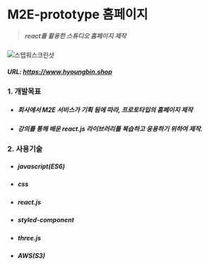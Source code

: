 # M2E-prototype 홈페이지

> ##### react를 활용한 스튜디오 홈페이지 제작
![스텝워스크린샷](https://user-images.githubusercontent.com/108599126/219304142-4fd0bb6f-4ed1-46f2-a291-5fefead1241d.PNG)
##### URL: https://www.hyoungbin.shop
###   
### 1. 개발목표
* ##### 회사에서 M2E 서비스가 기획 됨에 따라, 프로토타입의 홈페이지 제작 
* ##### 강의를 통해 배운 react.js 라이브러리를 복습하고 응용하기 위하여 제작.
###   
### 2. 사용기술
* ##### javascript(ES6)
* ##### css
* ##### react.js
* ##### styled-component
* ##### three.js
* ##### AWS(S3)
